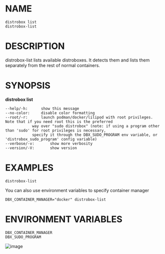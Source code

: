 <!-- markdownlint-disable MD010 MD036 -->
# NAME

	distrobox list
	distrobox-list

# DESCRIPTION

distrobox-list lists available distroboxes. It detects them and lists them separately
from the rest of normal containers.

# SYNOPSIS

**distrobox list**

	--help/-h:		show this message
	--no-color:		disable color formatting
	--root/-r:		launch podman/docker/lilipod with root privileges. Note that if you need root this is the preferred
				way over "sudo distrobox" (note: if using a program other than 'sudo' for root privileges is necessary,
				specify it through the DBX_SUDO_PROGRAM env variable, or 'distrobox_sudo_program' config variable)
	--verbose/-v:		show more verbosity
	--version/-V:		show version

# EXAMPLES

	distrobox-list

You can also use environment variables to specify container manager

	DBX_CONTAINER_MANAGER="docker" distrobox-list

# ENVIRONMENT VARIABLES

	DBX_CONTAINER_MANAGER
	DBX_SUDO_PROGRAM

![image](https://user-images.githubusercontent.com/598882/147831082-24b5bc2e-b47e-49ac-9b1a-a209478c9705.png)
